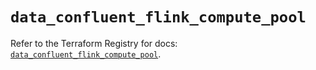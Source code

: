 # `data_confluent_flink_compute_pool`

Refer to the Terraform Registry for docs: [`data_confluent_flink_compute_pool`](https://registry.terraform.io/providers/confluentinc/confluent/2.9.0/docs/data-sources/flink_compute_pool).
